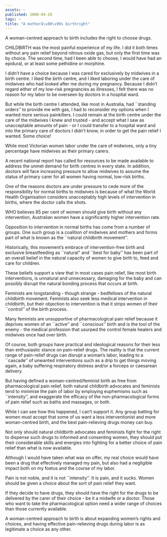 ```yaml
---
assets: ~
published: 2000-04-28
tags: ~
title: "A motherâ\x80\x99s birthright"
---
```

A woman-centred approach to birth includes the right to choose drugs.

CHILDBIRTH was the most painful experience of my life. I did it both
times without any pain relief beyond nitrous oxide gas, but only the
first time was by choice. The second time, had I been able to choose, I
would have had an epidural, or at least some pethidine or morphine.

I didn’t have a choice because I was cared for exclusively by midwives
in a birth centre. I liked the birth centre, and I liked laboring under
the care of midwives who had looked after me during my pregnancy.
Because I didn’t regard either of my low-risk pregnancies as illnesses,
I felt there was no reason for my labor to be overseen by doctors in a
hospital ward.

But while the birth centre I attended, like most in Australia, had
\`\`standing orders’’ to provide me with gas, I had to reconsider my
options when I wanted more serious painkillers. I could remain at the
birth centre under the care of the midwives I knew and trusted - and
accept what I saw as unacceptable amounts of pain - or I could transfer
to a hospital ward and into the primary care of doctors I didn’t know,
in order to get the pain relief I wanted. Some choice!

While most Victorian women labor under the care of midwives, only a tiny
percentage have midwives as their primary carers.

A recent national report has called for resources to be made available
to address the unmet demand for birth centres in every state. In
addition, doctors will face increasing pressure to allow midwives to
assume the status of primary carer for all women having normal, low-risk
births.

One of the reasons doctors are under pressure to cede more of the
responsibility for normal births to midwives is because of what the
World Health Organisation considers unacceptably high levels of
intervention in births, where the doctor calls the shots.

WHO believes 85 per cent of women should give birth without any
intervention, Australian women have a significantly higher intervention
rate.

Opposition to intervention in normal births has come from a number of
groups. One such group is a coalition of midwives and mothers and forms
part of what is known as the \`\`natural childbirth movement’’.

Historically, this movement’s embrace of intervention-free birth and
exclusive breastfeeding as \`\`natural" and \`\`best for baby’’ has been
part of an overall belief in the natural capacity of women to give birth
to, feed and care for children.

These beliefs support a view that in most cases pain relief, like most
birth interventions, is unnatural and unnecessary, damaging for the baby
and can possibly disrupt the natural bonding process that occurs at
birth.

Feminists are longstanding - though strange - bedfellows of the natural
childbirth movement. Feminists also seek less medical intervention in
childbirth, but their objection to intervention is that it strips women
of their \`\`control’’ of the birth process.

Many feminists are unsupportive of pharmacological pain relief because
it deprives women of an \`\`active‘’ and \`\`conscious’’ birth and is
the tool of the enemy - the medical profession that usurped the control
female healers and midwives once had over birth.

Of course, both groups have practical and ideological reasons for their
less than enthusiastic stance on pain-relief drugs. The reality is that
the current range of pain-relief drugs can disrupt a woman’s labor,
leading to a \`\`cascade’’ of unwanted interventions such as a drip to
get things moving again, a baby suffering respiratory distress and/or a
forceps or caesarean delivery.

But having defined a woman-centred/feminist birth as free from
pharmacological pain relief, both natural childbirth advocates and
feminists tend to minimise the pain of labor by employing euphemisms
such as \`\`intensity’’, and exaggerate the efficacy of the
non-pharmacological forms of pain relief such as baths and massages, or
both.

While I can see how this happened, I can’t support it. Any group batting
for women must accept that some of us want a less interventionist and
more woman-centred birth, and the best pain-relieving drugs money can
buy.

Not only should natural childbirth advocates and feminists fight for the
right to dispense such drugs to informed and consenting women, they
should put their considerable skills and energies into fighting for a
better choice of pain relief than what is now available.

Although I would have taken what was on offer, my real choice would have
been a drug that effectively managed my pain, but also had a negligible
impact both on my foetus and the course of my labor.

Pain is not noble, and it is not \`\`intensity’’. It is pain, and it
sucks. Women should be given a choice about the sort of pain relief they
want.

If they decide to have drugs, they should have the right for the drugs
to be delivered by the carer of their choice - be it a midwife or a
doctor. Those who want to take the pharmacological option need a wider
range of choices than those currently available.

A woman-centred approach to birth is about expanding women’s rights and
choices, and having effective pain-relieving drugs during labor is as
legitimate a choice as any other.